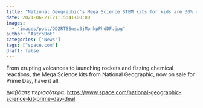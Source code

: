 ```yaml
---
title: "National Geographic's Mega Science STEM kits for kids are 30% off for Prime Day"
date: 2021-06-21T21:15:41+00:00
images:
  - "images/post/DD2RTSSwsu3jMpnkpPhdDF.jpg"
author: "AstroBot"
categories: ["News"]
tags: ["space.com"]
draft: false
---
```


From erupting volcanoes to launching rockets and fizzing chemical reactions, the Mega Science kits from National Geographic, now on sale for Prime Day, have it all. 

Διαβάστε περισσότερα: https://www.space.com/national-geographic-science-kit-prime-day-deal
